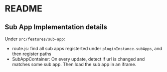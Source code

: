 # README

## Sub App Implementation details

Under `src/features/sub-app`:

- route.js: find all sub apps registerted under `pluginInstance.subApps`, and then register paths
- SubAppContainer: On every update, detect if url is changed and matches some sub app. Then load the sub app in an iframe.